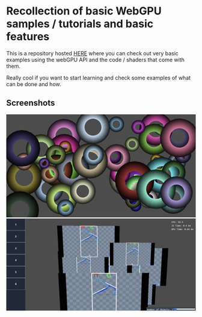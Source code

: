 # Recollection of basic WebGPU samples / tutorials and basic features

This is a repository hosted [HERE](https://skyepulse.github.io/projects/webGPU-Basics-Collections/) where you can check out very basic examples using the webGPU API and the code / shaders that come with them.

Really cool if you want to start learning and check some examples of what can be done and how.

## Screenshots
![Sample 1](./IMAGES/WGPU1.png)
![Sample 2](./IMAGES/WGPU2.png)